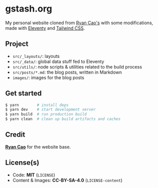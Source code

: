 # gstash.org

My personal website cloned from [Ryan Cao's](https://github.com/ryanccn/ryanccn.dev) with some modifications, made with [Eleventy](https://www.11ty.dev/) and [Tailwind CSS](https://tailwindcss.com/). 

## Project

- `src/_layouts/`: layouts
- `src/_data/`: global data stuff fed to Eleventy
- `src/utils/`: node scripts & utilities related to the build process
- `src/posts/*.md`: the blog posts, written in Markdown
- `images/`: images for the blog posts

## Get started

```bash
$ yarn        # install deps
$ yarn dev    # start development server
$ yarn build  # run production build
$ yarn clean  # clean up build artifacts and caches
```

## Credit

**[Ryan Cao](https://ryanccn.dev)** for the website base.

## License(s)

- Code: **MIT** (`LICENSE`)
- Content & Images: **CC-BY-SA-4.0** (`LICENSE-content`)
